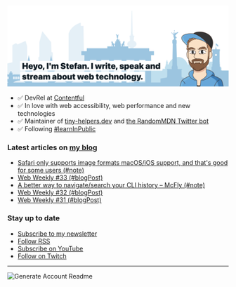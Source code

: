 <img alt="Heyo, I'm Stefan. I write and speak about web technology." src="https://raw.githubusercontent.com/stefanjudis/stefanjudis/main/screenshot.png">

- ✅ DevRel at [Contentful](https://www.contentful.com)
- ✅ In love with web accessibility, web performance and new technologies
- ✅ Maintainer of [tiny-helpers.dev](https://tiny-helpers.dev) and [the RandomMDN Twitter bot](https://twitter.com/randomMDN)
- ✅ Following [#learnInPublic](https://www.stefanjudis.com/today-i-learned/)
### Latest articles on [my blog](https://www.stefanjudis.com)

<!-- BLOG-POST-LIST:START -->
- [Safari only supports image formats macOS/iOS support, and that's good for some users (#note)](https://www.stefanjudis.com/notes/apples-safari-only-supports-image-formats-the-os-supports-and-that-might-be/)
- [Web Weekly #33 (#blogPost)](https://www.stefanjudis.com/blog/web-weekly-33/)
- [A better way to navigate/search your CLI history – McFly (#note)](https://www.stefanjudis.com/notes/a-better-way-to-navigate-search-your-cli-history-mcfly/)
- [Web Weekly #32 (#blogPost)](https://www.stefanjudis.com/blog/web-weekly-32/)
- [Web Weekly #31 (#blogPost)](https://www.stefanjudis.com/blog/web-weekly-31/)
<!-- BLOG-POST-LIST:END -->

### Stay up to date

- [Subscribe to my newsletter](https://www.stefanjudis.com/newsletter/)
- [Follow RSS](https://www.stefanjudis.com/feeds/)
- [Subscribe on YouTube](https://youtube.com/c/stefanjudis)
- [Follow on Twitch](https://www.twitch.tv/stefanjudis)

---

![Generate Account Readme](https://github.com/stefanjudis/stefanjudis/workflows/Generate%20Account%20Readme/badge.svg)
